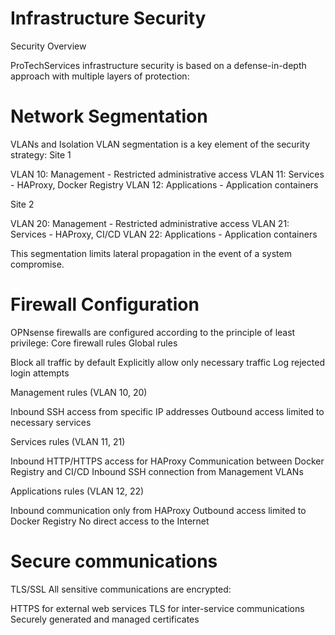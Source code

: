 # Infrastructure Security

Security Overview

ProTechServices infrastructure security is based on a defense-in-depth approach with multiple layers of protection:

# Network Segmentation

VLANs and Isolation
VLAN segmentation is a key element of the security strategy:
Site 1

VLAN 10: Management - Restricted administrative access
VLAN 11: Services - HAProxy, Docker Registry
VLAN 12: Applications - Application containers

Site 2

VLAN 20: Management - Restricted administrative access
VLAN 21: Services - HAProxy, CI/CD
VLAN 22: Applications - Application containers

This segmentation limits lateral propagation in the event of a system compromise.

# Firewall Configuration

OPNsense firewalls are configured according to the principle of least privilege:
Core firewall rules
Global rules

Block all traffic by default
Explicitly allow only necessary traffic
Log rejected login attempts

Management rules (VLAN 10, 20)

Inbound SSH access from specific IP addresses
Outbound access limited to necessary services

Services rules (VLAN 11, 21)

Inbound HTTP/HTTPS access for HAProxy
Communication between Docker Registry and CI/CD
Inbound SSH connection from Management VLANs

Applications rules (VLAN 12, 22)

Inbound communication only from HAProxy
Outbound access limited to Docker Registry
No direct access to the Internet

# Secure communications

TLS/SSL
All sensitive communications are encrypted:

HTTPS for external web services
TLS for inter-service communications
Securely generated and managed certificates